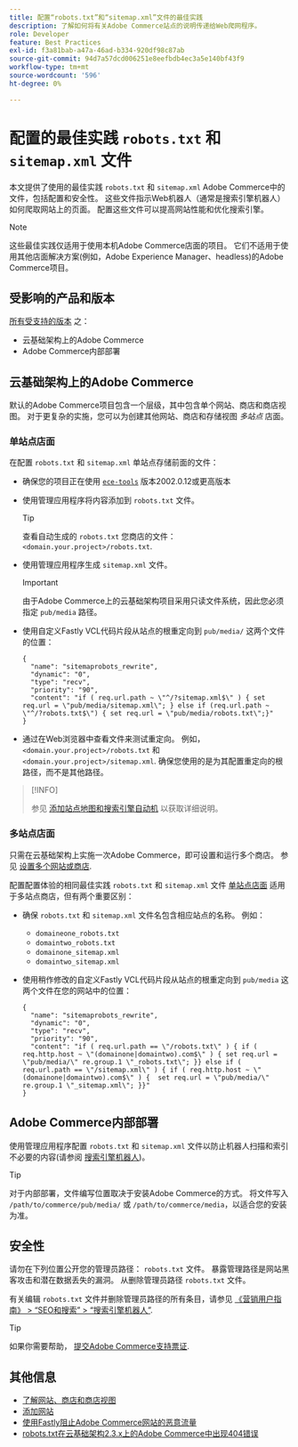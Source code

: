 ```yaml
---
title: 配置“robots.txt”和“sitemap.xml”文件的最佳实践
description: 了解如何将有关Adobe Commerce站点的说明传递给Web爬网程序。
role: Developer
feature: Best Practices
exl-id: f3a81bab-a47a-46ad-b334-920df98c87ab
source-git-commit: 94d7a57dcd006251e8eefbdb4ec3a5e140bf43f9
workflow-type: tm+mt
source-wordcount: '596'
ht-degree: 0%

---
```


# 配置的最佳实践 `robots.txt` 和 `sitemap.xml` 文件

本文提供了使用的最佳实践 `robots.txt` 和 `sitemap.xml` Adobe Commerce中的文件，包括配置和安全性。 这些文件指示Web机器人（通常是搜索引擎机器人）如何爬取网站上的页面。 配置这些文件可以提高网站性能和优化搜索引擎。

>[!NOTE]
>
>这些最佳实践仅适用于使用本机Adobe Commerce店面的项目。 它们不适用于使用其他店面解决方案(例如，Adobe Experience Manager、headless)的Adobe Commerce项目。

## 受影响的产品和版本

[所有受支持的版本](../../../release/versions.md) 之：

- 云基础架构上的Adobe Commerce
- Adobe Commerce内部部署

## 云基础架构上的Adobe Commerce

默认的Adobe Commerce项目包含一个层级，其中包含单个网站、商店和商店视图。 对于更复杂的实施，您可以为创建其他网站、商店和存储视图 _多站点_ 店面。

### 单站点店面

在配置 `robots.txt` 和 `sitemap.xml` 单站点存储前面的文件：

- 确保您的项目正在使用 [`ece-tools`](https://devdocs.magento.com/cloud/release-notes/ece-release-notes.html) 版本2002.0.12或更高版本
- 使用管理应用程序将内容添加到 `robots.txt` 文件。

  >[!TIP]
  >
  >查看自动生成的 `robots.txt` 您商店的文件： `<domain.your.project>/robots.txt`.

- 使用管理应用程序生成 `sitemap.xml` 文件。

  >[!IMPORTANT]
  >
  >由于Adobe Commerce上的云基础架构项目采用只读文件系统，因此您必须指定 `pub/media` 路径。

- 使用自定义Fastly VCL代码片段从站点的根重定向到 `pub/media/` 这两个文件的位置：

  ```vcl
  {
    "name": "sitemaprobots_rewrite",
    "dynamic": "0",
    "type": "recv",
    "priority": "90",
    "content": "if ( req.url.path ~ \"^/?sitemap.xml$\" ) { set req.url = \"pub/media/sitemap.xml\"; } else if (req.url.path ~ \"^/?robots.txt$\") { set req.url = \"pub/media/robots.txt\";}"
  }
  ```

- 通过在Web浏览器中查看文件来测试重定向。 例如， `<domain.your.project>/robots.txt` 和 `<domain.your.project>/sitemap.xml`. 确保您使用的是为其配置重定向的根路径，而不是其他路径。

>[!INFO]
>
>参见 [添加站点地图和搜索引擎自动机](https://devdocs.magento.com/cloud/trouble/robots-sitemap.html) 以获取详细说明。


### 多站点店面

只需在云基础架构上实施一次Adobe Commerce，即可设置和运行多个商店。 参见 [设置多个网站或商店](https://devdocs.magento.com/cloud/project/project-multi-sites.html).

配置配置体验的相同最佳实践 `robots.txt` 和 `sitemap.xml` 文件 [单站点店面](#single-site-storefronts) 适用于多站点商店，但有两个重要区别：

- 确保 `robots.txt` 和 `sitemap.xml` 文件名包含相应站点的名称。 例如：
   - `domaineone_robots.txt`
   - `domaintwo_robots.txt`
   - `domainone_sitemap.xml`
   - `domaintwo_sitemap.xml`

- 使用稍作修改的自定义Fastly VCL代码片段从站点的根重定向到 `pub/media` 这两个文件在您的网站中的位置：

  ```vcl
  {
    "name": "sitemaprobots_rewrite",
    "dynamic": "0",
    "type": "recv",
    "priority": "90",
    "content": "if ( req.url.path == \"/robots.txt\" ) { if ( req.http.host ~ \"(domainone|domaintwo).com$\" ) { set req.url = \"pub/media/\" re.group.1 \"_robots.txt\"; }} else if ( req.url.path == \"/sitemap.xml\" ) { if ( req.http.host ~ \"(domainone|domaintwo).com$\" ) {  set req.url = \"pub/media/\" re.group.1 \"_sitemap.xml\"; }}"
  }
  ```

## Adobe Commerce内部部署

使用管理应用程序配置 `robots.txt` 和 `sitemap.xml` 文件以防止机器人扫描和索引不必要的内容(请参阅 [搜索引擎机器人](https://experienceleague.adobe.com/docs/commerce-admin/marketing/seo/seo-overview.html#search-engine-robots))。

>[!TIP]
>
>对于内部部署，文件编写位置取决于安装Adobe Commerce的方式。 将文件写入 `/path/to/commerce/pub/media/` 或 `/path/to/commerce/media`，以适合您的安装为准。

## 安全性

请勿在下列位置公开您的管理员路径： `robots.txt` 文件。 暴露管理路径是网站黑客攻击和潜在数据丢失的漏洞。 从删除管理员路径 `robots.txt` 文件。

有关编辑 `robots.txt` 文件并删除管理员路径的所有条目，请参见 [《营销用户指南》 > “SEO和搜索” > “搜索引擎机器人”](https://experienceleague.adobe.com/docs/commerce-admin/marketing/seo/seo-overview.html#search-engine-robots).

>[!TIP]
>
>如果你需要帮助， [提交Adobe Commerce支持票证](https://experienceleague.adobe.com/docs/commerce-knowledge-base/kb/help-center-guide/magento-help-center-user-guide.html#submit-ticket).

## 其他信息

- [了解网站、商店和商店视图](https://devdocs.magento.com/cloud/configure/configure-best-practices.html#sites)
- [添加网站](https://docs.magento.com/user-guide/stores/stores-all-create-website.html)
- [使用Fastly阻止Adobe Commerce网站的恶意流量](https://devdocs.magento.com/cloud/cdn/fastly-vcl-blocking.html)
- [robots.txt在云基础架构2.3.x上的Adobe Commerce中出现404错误](https://experienceleague.adobe.com/docs/commerce-knowledge-base/kb/troubleshooting/miscellaneous/robots.txt-gives-404-error-magento-commerce-cloud-2.3.x.html)
